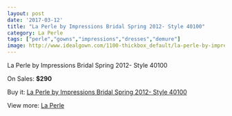 ```yaml
---
layout: post
date: '2017-03-12'
title: "La Perle by Impressions Bridal Spring 2012- Style 40100"
category: La Perle
tags: ["perle","gowns","impressions","dresses","demure"]
image: http://www.idealgown.com/1100-thickbox_default/la-perle-by-impressions-bridal-spring-2012-style-40100.jpg
---
```

La Perle by Impressions Bridal Spring 2012- Style 40100

On Sales: **$290**
<a href="https://www.idealgown.com/en/la-perle/507-la-perle-by-impressions-bridal-spring-2012-style-40100.html"><amp-img layout="responsive" width="600" height="600" src="//www.idealgown.com/1100-thickbox_default/la-perle-by-impressions-bridal-spring-2012-style-40100.jpg" alt="La Perle by Impressions Bridal Spring 2012- Style 40100 0" /></a>

Buy it: [La Perle by Impressions Bridal Spring 2012- Style 40100](https://www.idealgown.com/en/la-perle/507-la-perle-by-impressions-bridal-spring-2012-style-40100.html "La Perle by Impressions Bridal Spring 2012- Style 40100")

View more: [La Perle](https://www.idealgown.com/en/8-la-perle "La Perle")